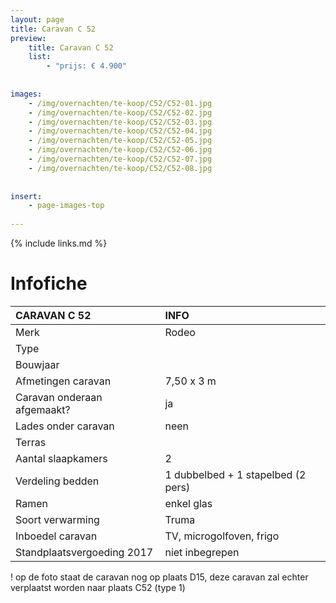 ```yaml
---
layout: page
title: Caravan C 52
preview: 
    title: Caravan C 52
    list:
        - "prijs: € 4.900"
        
        
images:
    - /img/overnachten/te-koop/C52/C52-01.jpg
    - /img/overnachten/te-koop/C52/C52-02.jpg
    - /img/overnachten/te-koop/C52/C52-03.jpg
    - /img/overnachten/te-koop/C52/C52-04.jpg
    - /img/overnachten/te-koop/C52/C52-05.jpg
    - /img/overnachten/te-koop/C52/C52-06.jpg
    - /img/overnachten/te-koop/C52/C52-07.jpg
    - /img/overnachten/te-koop/C52/C52-08.jpg
    
    
insert:
    - page-images-top
    
---
```


{% include links.md %}



# Infofiche 

CARAVAN C 52                | INFO        | 
:---------------------------|:------------|
Merk                        |Rodeo
Type                        |
Bouwjaar                    |
Afmetingen caravan          |7,50 x 3 m
Caravan onderaan afgemaakt? |ja
Lades onder caravan         |neen
Terras                      |
Aantal slaapkamers          |2
Verdeling bedden            |1 dubbelbed + 1 stapelbed (2 pers)
Ramen                       |enkel glas
Soort verwarming            |Truma
Inboedel caravan            |TV, microgolfoven, frigo
Standplaatsvergoeding 2017  |niet inbegrepen

! op de foto staat de caravan nog op plaats D15, deze caravan zal echter verplaatst worden naar plaats C52 (type 1)